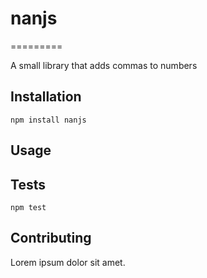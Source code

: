# nanjs
=========

A small library that adds commas to numbers

## Installation

  `npm install nanjs`

## Usage


## Tests

  `npm test`

## Contributing

Lorem ipsum dolor sit amet.
